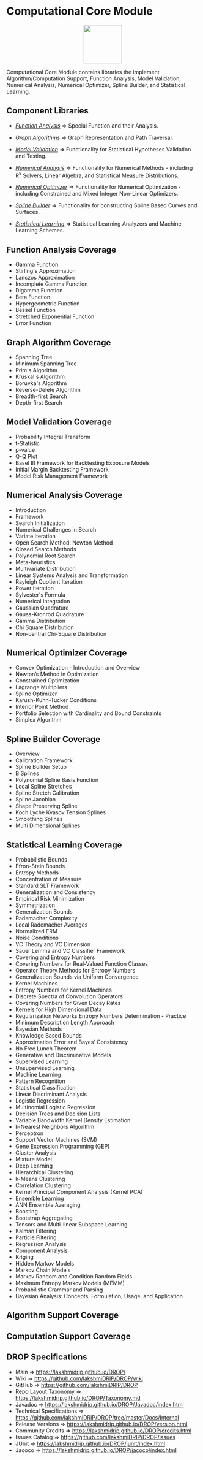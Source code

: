 ﻿
# Computational Core Module

<p align="center"><img src="https://github.com/lakshmiDRIP/DROP/blob/master/DRIP_Logo.gif?raw=true" width="100"></p>

Computational Core Module contains libraries the implement Algorithm/Computation Support, Function Analysis, Model Validation, Numerical Analysis, Numerical Optimizer, Spline Builder, and Statistical Learning.


## Component Libraries

 * [*Function Analysis*](https://github.com/lakshmiDRIP/DROP/blob/master/FunctionAnalysisLibrary.md) => Special Function and their Analysis.

 * [*Graph Algorithms*](https://github.com/lakshmiDRIP/DROP/blob/master/GraphAlgorithmLibrary.md) => Graph Representation and Path Traversal.

 * [*Model Validation*](https://github.com/lakshmiDRIP/DROP/blob/master/ModelValidationAnalyticsLibrary.md) => Functionality for Statistical Hypotheses Validation and Testing.

 * [*Numerical Analysis*](https://github.com/lakshmiDRIP/DROP/blob/master/NumericalAnalysisLibrary.md) => Functionality for Numerical Methods - including R<sup>x</sup> Solvers, Linear Algebra, and Statistical Measure Distributions.

 * [*Numerical Optimizer*](https://github.com/lakshmiDRIP/DROP/blob/master/NumericalOptimizerLibrary.md) => Functionality for Numerical Optimization - including Constrained and Mixed Integer Non-Linear Optimizers.

 * [*Spline Builder*](https://github.com/lakshmiDRIP/DROP/blob/master/SplineBuilderLibrary.md) => Functionality for constructing Spline Based Curves and Surfaces.

 * [*Statistical Learning*](https://github.com/lakshmiDRIP/DROP/blob/master/StatisticalLearningLibrary.md) => Statistical Learning Analyzers and Machine Learning Schemes.


## Function Analysis Coverage

 * Gamma Function
 * Stirling's Approximation
 * Lanczos Approximation
 * Incomplete Gamma Function
 * Digamma Function
 * Beta Function
 * Hypergeometric Function
 * Bessel Function
 * Stretched Exponential Function
 * Error Function


## Graph Algorithm Coverage

 * Spanning Tree
 * Minimum Spanning Tree
 * Prim's Algorithm
 * Kruskal's Algorithm
 * Boruvka's Algorithm
 * Reverse-Delete Algorithm
 * Breadth-first Search
 * Depth-first Search


## Model Validation Coverage

 * Probability Integral Transform
 * t-Statistic
 * p-value
 * Q-Q Plot
 * Basel III Framework for Backtesting Exposure Models
 * Initial Margin Backtesting Framework
 * Model Risk Management Framework


## Numerical Analysis Coverage

 * Introduction
 * Framework
 * Search Initialization
 * Numerical Challenges in Search
 * Variate Iteration
 * Open Search Method: Newton Method
 * Closed Search Methods
 * Polynomial Root Search
 * Meta-heuristics
 * Multivariate Distribution
 * Linear Systems Analysis and Transformation
 * Rayleigh Quotient Iteration
 * Power Iteration
 * Sylvester's Formula
 * Numerical Integration
 * Gaussian Quadrature
 * Gauss-Kronrod Quadrature
 * Gamma Distribution
 * Chi Square Distribution
 * Non-central Chi-Square Distribution


## Numerical Optimizer Coverage

 * Convex Optimization - Introduction and Overview
 * Newton’s Method in Optimization
 * Constrained Optimization
 * Lagrange Multipliers
 * Spline Optimizer
 * Karush-Kuhn-Tucker Conditions
 * Interior Point Method
 * Portfolio Selection with Cardinality and Bound Constraints
 * Simplex Algorithm


## Spline Builder Coverage

 * Overview
 * Calibration Framework
 * Spline Builder Setup
 * B Splines
 * Polynomial Spline Basis Function
 * Local Spline Stretches
 * Spline Stretch Calibration
 * Spline Jacobian
 * Shape Preserving Spline
 * Koch Lyche Kvasov Tension Splines
 * Smoothing Splines
 * Multi Dimensional Splines


## Statistical Learning Coverage

 * Probabilistic Bounds
 * Efron-Stein Bounds
 * Entropy Methods
 * Concentration of Measure
 * Standard SLT Framework
 * Generalization and Consistency
 * Empirical Risk Minimization
 * Symmetrization
 * Generalization Bounds
 * Rademacher Complexity
 * Local Rademacher Averages
 * Normalized ERM
 * Noise Conditions
 * VC Theory and VC Dimension
 * Sauer Lemma and VC Classifier Framework
 * Covering and Entropy Numbers
 * Covering Numbers for Real-Valued Function Classes
 * Operator Theory Methods for Entropy Numbers
 * Generalization Bounds via Uniform Convergence
 * Kernel Machines
 * Entropy Numbers for Kernel Machines
 * Discrete Spectra of Convolution Operators
 * Covering Numbers for Given Decay Rates
 * Kernels for High Dimensional Data
 * Regularization Networks Entropy Numbers Determination - Practice
 * Minimum Description Length Approach
 * Bayesian Methods
 * Knowledge Based Bounds
 * Approximation Error and Bayes’ Consistency
 * No Free Lunch Theorem
 * Generative and Discriminative Models
 * Supervised Learning
 * Unsupervised Learning
 * Machine Learning
 * Pattern Recognition
 * Statistical Classification
 * Linear Discriminant Analysis
 * Logistic Regression
 * Multinomial Logistic Regression
 * Decision Trees and Decision Lists
 * Variable Bandwidth Kernel Density Estimation
 * k-Nearest Neighbors Algorithm
 * Perceptron
 * Support Vector Machines (SVM)
 * Gene Expression Programming (GEP)
 * Cluster Analysis
 * Mixture Model
 * Deep Learning
 * Hierarchical Clustering
 * k-Means Clustering
 * Correlation Clustering
 * Kernel Principal Component Analysis (Kernel PCA)
 * Ensemble Learning
 * ANN Ensemble Averaging
 * Boosting
 * Bootstrap Aggregating
 * Tensors and Multi-linear Subspace Learning
 * Kalman Filtering
 * Particle Filtering
 * Regression Analysis
 * Component Analysis
 * Kriging
 * Hidden Markov Models
 * Markov Chain Models
 * Markov Random and Condition Random Fields
 * Maximum Entropy Markov Models (MEMM)
 * Probabilistic Grammar and Parsing
 * Bayesian Analysis: Concepts, Formulation, Usage, and Application


## Algorithm Support Coverage


## Computation Support Coverage


## DROP Specifications

 * Main                     => https://lakshmidrip.github.io/DROP/
 * Wiki                     => https://github.com/lakshmiDRIP/DROP/wiki
 * GitHub                   => https://github.com/lakshmiDRIP/DROP
 * Repo Layout Taxonomy     => https://lakshmidrip.github.io/DROP/Taxonomy.md
 * Javadoc                  => https://lakshmidrip.github.io/DROP/Javadoc/index.html
 * Technical Specifications => https://github.com/lakshmiDRIP/DROP/tree/master/Docs/Internal
 * Release Versions         => https://lakshmidrip.github.io/DROP/version.html
 * Community Credits        => https://lakshmidrip.github.io/DROP/credits.html
 * Issues Catalog           => https://github.com/lakshmiDRIP/DROP/issues
 * JUnit                    => https://lakshmidrip.github.io/DROP/junit/index.html
 * Jacoco                   => https://lakshmidrip.github.io/DROP/jacoco/index.html
